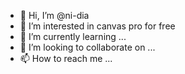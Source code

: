 - 👋 Hi, I’m @ni-dia
- 👀 I’m interested in canvas pro for free
- 🌱 I’m currently learning ...
- 💞️ I’m looking to collaborate on ...
- 📫 How to reach me ...

<!---
ni-dia/ni-dia is a ✨ special ✨ repository because its `README.md` (this file) appears on your GitHub profile.
You can click the Preview link to take a look at your changes.
--->
